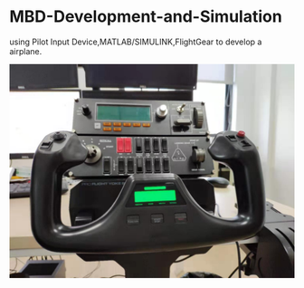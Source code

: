 # MBD-Development-and-Simulation
using Pilot Input Device,MATLAB/SIMULINK,FlightGear to develop a airplane. 

![](https://github.com/Benjamin-2017/MBD-Development-and-Simulation/blob/master/Yoke.jpg)

